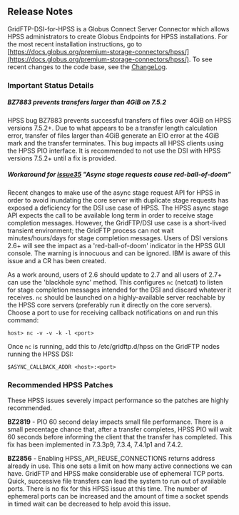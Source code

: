## Release Notes
GridFTP-DSI-for-HPSS is a Globus Connect Server Connector which allows HPSS administrators to create Globus Endpoints for HPSS installations. For the most recent installation instructions, go to [https://docs.globus.org/premium-storage-connectors/hpss/](https://docs.globus.org/premium-storage-connectors/hpss/). To see recent changes to the code base, see the [ChangeLog](ChangeLog).

### Important Status Details 

##### BZ7883 prevents transfers larger than 4GiB on 7.5.2
HPSS bug BZ7883 prevents successful transfers of files over 4GiB on HPSS versions 7.5.2+. Due to what appears to be a transfer length calculation error, transfer of files larger than 4GiB generate an EIO error at the 4GiB mark and the transfer terminates. This bug impacts all HPSS clients using the HPSS PIO interface. It is recommended to not use the DSI with HPSS versions 7.5.2+ until a fix is provided.

##### Workaround for [issue35](https://github.com/JasonAlt/GridFTP-DSI-for-HPSS/issues/35) "Async stage requests cause red-ball-of-doom"
Recent changes to make use of the async stage request API for HPSS in order to avoid inundating the core server with duplicate stage requests has exposed a deficiency for the DSI use case of HPSS. The HPSS async stage API expects the call to be available long term in order to receive stage completion messages. However, the GridFTP/DSI use case is a short-lived transient environment; the GridFTP process can not wait minutes/hours/days for stage completion messages. Users of DSI versions 2.6+ will see the impact as a 'red-ball-of-doom' indicator in the HPSS GUI console. The warning is innocuous and can be ignored. IBM is aware of this issue and a CR has been created. 

As a work around, users of 2.6 should update to 2.7 and all users of 2.7+ can use the 'blackhole sync' method. This configures `nc` (netcat) to listen for stage completion messages intended for the DSI and discard whatever it receives. `nc` should be launched on a highly-available server reachable by the HPSS core servers (preferably run it directly on the core servers). Choose a port to use for receiving callback notifications on and run this command:
```shell
host> nc -v -v -k -l <port>
```
Once `nc` is running, add this to /etc/gridftp.d/hpss on the GridFTP nodes running the HPSS DSI:
```shell
$ASYNC_CALLBACK_ADDR <host>:<port>
```

### Recommended HPSS Patches
These HPSS issues severely impact performance so the patches are highly recommended.

**BZ2819** - PIO 60 second delay impacts small file performance. There is a small percentage chance that, after a transfer completes, HPSS PIO will wait 60 seconds before informing the client that the transfer has completed. This fix has been implemented in 7.3.3p9, 7.3.4, 7.4.1p1 and 7.4.2.

**BZ2856** - Enabling HPSS_API_REUSE_CONNECTIONS returns address already in use. This one sets a limit on how many active connections we can have. GridFTP and HPSS make considerable use of ephemeral TCP ports. Quick, successive file transfers can lead the system to run out of available ports. There is no fix for this HPSS issue at this time. The number of ephemeral ports can be increased and the amount of time a socket spends in timed wait can be decreased to help avoid this issue.

